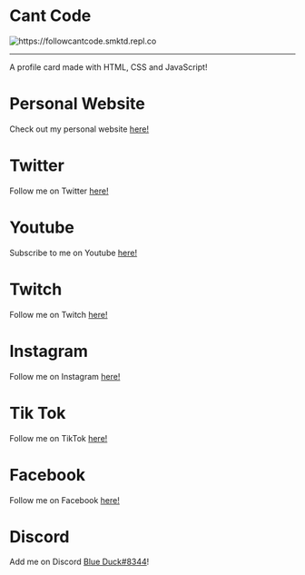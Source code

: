 # Cant Code

<img src="https://cdn.discordapp.com/attachments/891578585536684052/914507085574701056/unknown.png" alt="https://followcantcode.smktd.repl.co">

<hr>

A profile card made with HTML, CSS and JavaScript!

# Personal Website

Check out my personal website <a href="https://personal-website.smktd.repl.co" target="_blank">here!</a>

# Twitter

Follow me on Twitter <a href="https://twitter.com/cantcode3" target="_blank">here!</a>

# Youtube

Subscribe to me on Youtube <a href="https://www.youtube.com/channel/UCH1I4Ak44uDbI67T6i-u1Mg" target="_blank">here!</a>

# Twitch

Follow me on Twitch <a href="https://twitch.tv/icowr" target="_blank">here!</a>

# Instagram

Follow me on Instagram <a href="https://instagram.com/cantcode023" target="_blank">here!</a>

# Tik Tok

Follow me on TikTok <a href="https://tiktok.com/@cantcode023" target="_blank">here!</a>

# Facebook

Follow me on Facebook <a href="https://www.facebook.com/profile.php?id=100071671650607" target="_blank">here!</a>
# Discord

Add me on Discord <a href="https://discord.com/channels/@me" target="_blank">Blue Duck#8344</a>!